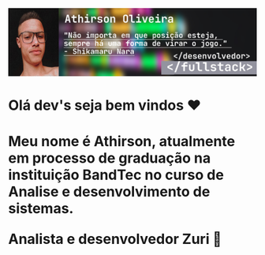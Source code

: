 <img src="github.jpg">
<h1>Olá dev's seja bem vindos &#9829;<h1>
  <p>Meu nome é Athirson, atualmente em processo de graduação na instituição BandTec no curso de Analise e desenvolvimento de sistemas.</p>
  <p>Analista e desenvolvedor Zuri 🚀</p>
  <!-- <b>🛠 Ferramentas && Tecnologias </b>
  <br>
--!>



  
